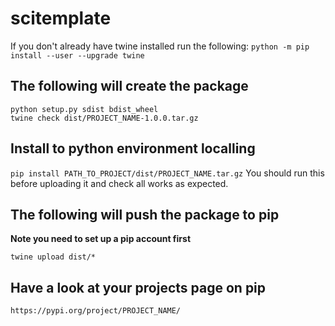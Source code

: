 # scitemplate

If you don't already have twine installed run the following:
`python -m pip install --user --upgrade twine`

## The following will create the package
```
python setup.py sdist bdist_wheel
twine check dist/PROJECT_NAME-1.0.0.tar.gz
```

## Install to python environment localling

`pip install PATH_TO_PROJECT/dist/PROJECT_NAME.tar.gz`
You should run this before uploading it and check all works as expected.

## The following will push the package to pip 
**Note you need to set up a pip account first**

```
twine upload dist/*
```

## Have a look at your projects page on pip

`https://pypi.org/project/PROJECT_NAME/`
